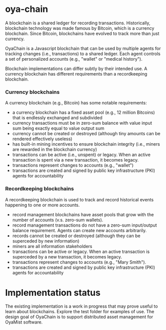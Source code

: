 # oya-chain
A blockchain is a shared ledger for recording transactions. Historically,
blockchain technology was made famous by Bitcoin, which is a currency blockchain.
Since Bitcoin, blockchains have evolved to track more than just currency.

OyaChain is a Javascript blockchain that can be used by multiple agents for 
tracking changes (i.e., transactions) to a shared ledger. Each agent controls
a set of personalized accounts (e.g., "wallet" or "medical history").

Blockchain implementations can differ subtly by their intended use. A currency
blockchain has different requirements than a recordkeeping blockchain.

### Currency blockchains
A currency blockchain (e.g., Bitcoin) has some notable requirements:

* a currency blockchain has a fixed asset pool (e.g., 12 million Bitcoins) that is endlessly exchanged and subdivided
* currency transactions must be in zero-sum balance with value input sum being exactly equal to value output sum
* currency cannot be created or destroyed (although tiny amounts can be rendered effectively useless)
* has built-in mining incentives to ensure blockchain integrity (i.e., miners are rewarded in the blockchain currency)
* transactions can be active (i.e., unspent) or legacy. When an active transaction is spent via a new transaction, it becomes legacy.
* transactions represent changes to accounts (e.g., "wallet")
* transactions are created and signed by public key infrastructure (PKI) agents for accountability

### Recordkeeping blockchains
A recordkeeping blockchain is used to track and record historical events happening to one or more accounts.

* record management blockchains have asset pools that grow with the number of accounts (v.s. zero-sum wallets). 
* record management transactions do not have a zero-sum input/output balance requirement. Agents can create new accounts arbitrarily.
* records cannot be created or destroyed (although they can be superceded by new information)
* miners are all information stakeholders 
* transactions can be active or legacy. When an active transaction is superceded by a new transaction, it becomes legacy.
* transactions represent changes to accounts (e.g., "Mary Smith").
* transactions are created and signed by public key infrastructure (PKI) agents for accountability

# Implementation status
The existing implementation is a work in progress that may prove useful to learn about blockchains.
Explore the test folder for examples of use.
The design goal of OyaChain is to support distributed asset management for OyaMist software.
